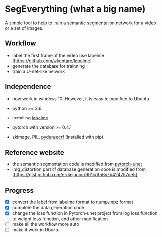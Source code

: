 # SegEverything (what a big name)
A simple tool to help to train a semantic segmentation network for a video or a set of images.



## Workflow
- label the first frame of the video use labelme [https://github.com/wkentaro/labelme]
- generate the database for trainning
- train a U-net-like network



## Independence

- now work in windows 10. However, it is easy to modified to Ubuntu

- python >= 3.6
- installing [labelme](<https://gist.github.com/erniejunior/601cdf56d2b424757de5>)

- pytorch with version >= 0.4.1

- skimage, PIL, [pydensecrf](https://github.com/lucasb-eyer/pydensecrf) (installed with pip)

  

## Reference website

- the semantic segmentation code is modified from [pytorch-unet](https://github.com/milesial/Pytorch-UNet)
- img_distortion part of database generation code is modified from [https://gist.github.com/erniejunior/601cdf56d2b424757de5]



## Progress

- [x] convert the label from labelme format to numpy.npz format
- [x] complete the data generation code
- [x] change the loss function in Pytorch-unet project from log loss function to weight loss function, and other modification
- [ ] make all the workflow more auto
- [ ] make it work in Ubuntu
